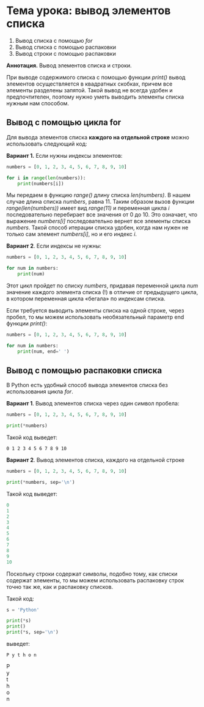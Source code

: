 # Тема урока: вывод элементов списка

1. Вывод списка с помощью _for_
2. Вывод списка с помощью распаковки
3. Вывод строки с помощью распаковки

**Аннотация.** Вывод элементов списка и строки.

При выводе содержимого списка с помощью функции _print()_ вывод элементов осуществляется в квадратных скобках, причем все элементы разделены запятой. Такой вывод не всегда удобен и предпочтителен, поэтому нужно уметь выводить элементы списка нужным нам способом.

## Вывод с помощью цикла for

Для вывода элементов списка **каждого на отдельной строке** можно использовать следующий код:

**Вариант 1.** Если нужны индексы элементов:

```python
numbers = [0, 1, 2, 3, 4, 5, 6, 7, 8, 9, 10]

for i in range(len(numbers)):
    print(numbers[i])
```

Мы передаем в функцию _range()_ длину списка _len(numbers)_. В нашем случае длина списка _numbers_, равна 11. Таким образом вызов функции _range(len(numbers))_ имеет вид _range(11)_ и переменная цикла _i_ последовательно перебирает все значения от 0 до 10. Это означает, что выражение _numbers[i]_ последовательно вернет все элементы списка _numbers_. Такой способ итерации списка удобен, когда нам нужен не только сам элемент _numbers[i]_, но и его индекс _i_.

**Вариант 2**. Если индексы не нужны:

```python
numbers = [0, 1, 2, 3, 4, 5, 6, 7, 8, 9, 10]

for num in numbers:
    print(num)
```

Этот цикл пройдет по списку _numbers_, придавая переменной цикла _num_ значение каждого элемента списка (!) в отличие от предыдущего цикла, в котором переменная цикла «бегала» по индексам списка.

Если требуется выводить элементы списка на одной строке, через пробел, то мы можем использовать необязательный параметр end функции _print()_:

```python
numbers = [0, 1, 2, 3, 4, 5, 6, 7, 8, 9, 10]

for num in numbers:
    print(num, end=' ')
```

## Вывод с помощью распаковки списка

В Python есть удобный способ вывода элементов списка без использования цикла _for_.

**Вариант 1**. Вывод элементов списка через один символ пробела:

```python
numbers = [0, 1, 2, 3, 4, 5, 6, 7, 8, 9, 10]

print(*numbers)
```

Такой код выведет:

`0 1 2 3 4 5 6 7 8 9 10`

**Вариант 2**. Вывод элементов списка, каждого на отдельной строке

```python
numbers = [0, 1, 2, 3, 4, 5, 6, 7, 8, 9, 10]

print(*numbers, sep='\n')
```

Такой код выведет:

```python
0
1
2
3
4
5
6
7
8
9
10
```

Поскольку строки содержат символы, подобно тому, как списки содержат элементы, то мы можем использовать распаковку строк точно так же, как и распаковку списков.

Такой код:

```python
s = 'Python'

print(*s)
print()
print(*s, sep='\n')
```

выведет:

`P y t h o n`

P  
 y  
 t  
 h  
 o  
 n
